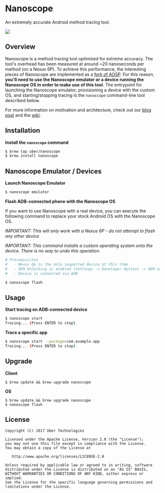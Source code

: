 # Nanoscope

An extremely accurate Android method tracing tool.

![](images/nanoscope.gif?raw=true)

## Overview

Nanoscope is a method tracing tool optimized for extreme accuracy. The tool's overhead has been measured at around ~20 nanoseconds per method (on a Nexus 6P). To achieve this performance, the interesting pieces of Nanoscope are implemented as a [fork of AOSP](https://github.com/uber/nanoscope-art). For this reason, **you'll need to use the Nanoscope emulator or a device running the Nanoscope OS in order to make use of this tool**. The entrypoint for launching the Nanoscope emulator, provisioning a device with the custom OS, and starting/stopping tracing is the `nanoscope` command-line tool described below.

For more information on motivation and architecture, check out our [blog post](https://eng.uber.com/nanoscope/) and the [wiki](https://github.com/uber/nanoscope/wiki).

## Installation

**Install the `nanoscope` command**

```bash
$ brew tap uber/nanoscope
$ brew install nanoscope
```

## Nanoscope Emulator / Devices

**Launch Nanoscope Emulator**

```bash
$ nanoscope emulator
```

**Flash ADB-connected phone with the Nanoscope OS**

If you want to use Nanoscope with a real device, you can execute the following command to replace your stock Android OS with the Nanoscope OS.

*IMPORTANT: This will only work with a Nexus 6P - do not attempt to flash any other device*

*IMPORTANT: This command installs a custom operating system onto the device. There is no way to undo this operation.*

```bash
# Prerequisites
#   - Nexus 6p is the only supported device at this time
#   - OEM Unlocking is enabled (Settings -> Developer Options -> OEM unlocking)
#   - Device is connected via ADB

$ nanoscope flash
```

## Usage

**Start tracing on ADB-connected device**
```bash
$ nanoscope start
Tracing... (Press ENTER to stop)
```

**Trace a specific app**
```bash
$ nanoscope start --package=com.example.app
Tracing... (Press ENTER to stop)
```

## Upgrade

**Client**
```
$ brew update && brew upgrade nanoscope
```

**OS**
```
$ brew update && brew upgrade nanoscope
$ nanoscope flash
```

## License

```
Copyright (C) 2017 Uber Technologies

Licensed under the Apache License, Version 2.0 (the "License");
you may not use this file except in compliance with the License.
You may obtain a copy of the License at

   http://www.apache.org/licenses/LICENSE-2.0

Unless required by applicable law or agreed to in writing, software
distributed under the License is distributed on an "AS IS" BASIS,
WITHOUT WARRANTIES OR CONDITIONS OF ANY KIND, either express or implied.
See the License for the specific language governing permissions and
limitations under the License.
```
